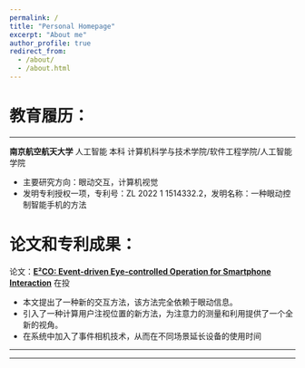```yaml
---
permalink: /
title: "Personal Homepage"
excerpt: "About me"
author_profile: true
redirect_from: 
  - /about/
  - /about.html
---
```


# 教育履历：

------

**南京航空航天大学**
人工智能 本科 计算机科学与技术学院/软件工程学院/人工智能学院

- 主要研究方向：眼动交互，计算机视觉
- 发明专利授权一项，专利号：ZL 2022 1 1514332.2，发明名称：一种眼动控制智能手机的方法

# 论文和专利成果：

论文：[**E²CO: Event-driven Eye-controlled Operation for Smartphone Interaction**](../papers/E2CO.html) 在投 

- 本文提出了一种新的交互方法，该方法完全依赖于眼动信息。
- 引入了一种计算用户注视位置的新方法，为注意力的测量和利用提供了一个全新的视角。
- 在系统中加入了事件相机技术，从而在不同场景延长设备的使用时间

------

------

